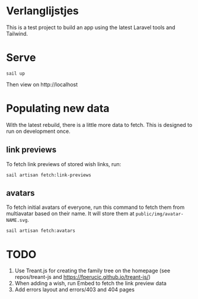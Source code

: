 # Verlanglijstjes

This is a test project to build an app using the latest Laravel tools and Tailwind.

# Serve

```shell
sail up
```

Then view on http://localhost

# Populating new data

With the latest rebuild, there is a little more data to fetch. This is designed to run on development once.

## link previews

To fetch link previews of stored wish links, run:
```shell
sail artisan fetch:link-previews 
```

## avatars

To fetch initial avatars of everyone, run this command to fetch them from multiavatar based on their name.
It will store them at `public/img/avatar-NAME.svg`.
```shell
sail artisan fetch:avatars
```

# TODO

1. Use Treant.js for creating the family tree on the homepage (see repos/treant-js and https://fperucic.github.io/treant-js/)
2. When adding a wish, run Embed to fetch the link preview data
3. Add errors layout and errors/403 and 404 pages

